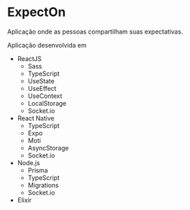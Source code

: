 # ExpectOn

Aplicação onde as pessoas compartilham suas expectativas.

Aplicação desenvolvida em 

- ReactJS
  - Sass
  - TypeScript
  - UseState
  - UseEffect
  - UseContext
  - LocalStorage
  - Socket.io
- React Native
  - TypeScript
  - Expo
  - Moti
  - AsyncStorage
  - Socket.io
- Node.js
  - Prisma
  - TypeScript
  - Migrations
  - Socket.io
- Elixir

